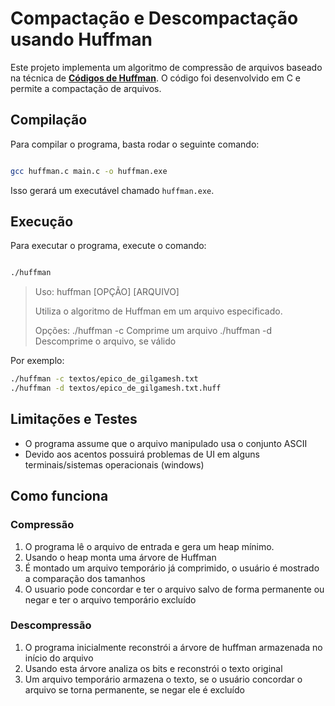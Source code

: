 
# Compactação e Descompactação usando Huffman

Este projeto implementa um algoritmo de compressão de arquivos baseado na
técnica de **[Códigos de Huffman](https://pt.wikipedia.org/wiki/Codifica%C3%A7%C3%A3o_de_Huffman)**. O código foi desenvolvido em C e permite a
compactação de arquivos.

##  Compilação

Para compilar o programa, basta rodar o seguinte comando:

```bash

gcc huffman.c main.c -o huffman.exe 
```

Isso gerará um executável chamado `huffman.exe`.

## Execução

Para executar o programa, execute o comando:

```bash

./huffman
```


> Uso: huffman \[OPÇÃO] \[ARQUIVO]
> 
> Utiliza o algoritmo de Huffman em um arquivo especificado.
> 
> Opções: 
>   ./huffman -c    Comprime um arquivo
>   ./huffman -d    Descomprime o arquivo, se válido

Por exemplo:

```bash
./huffman -c textos/epico_de_gilgamesh.txt
./huffman -d textos/epico_de_gilgamesh.txt.huff

```


## Limitações e Testes

- O programa assume que o arquivo manipulado usa o conjunto ASCII
- Devido aos acentos possuirá problemas de UI em alguns terminais/sistemas
operacionais (windows)

## Como funciona

### Compressão

1. O programa lê o arquivo de entrada e gera um heap mínimo.
2. Usando o heap monta uma árvore de Huffman
3. É montado um arquivo temporário já comprimido, o usuário é mostrado a comparação dos tamanhos
4. O usuario pode concordar e ter o arquivo salvo de forma permanente ou negar e
   ter o arquivo temporário excluído

### Descompressão
1. O programa inicialmente reconstrói a árvore de huffman armazenada no início
   do arquivo
2. Usando esta árvore analiza os bits e reconstrói o texto original
3. Um arquivo temporário armazena o texto, se o usuário concordar o arquivo se
   torna permanente, se negar ele é excluído

